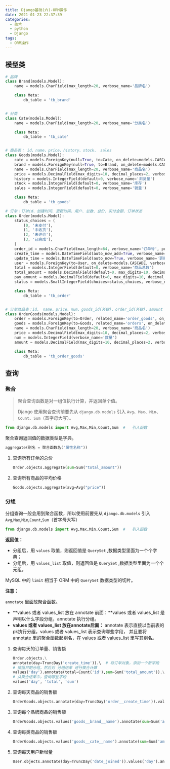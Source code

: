 ```yaml
---
title: Django基础(六)-ORM操作
date: 2021-01-23 22:37:39
categories:
  - 技术
  - python
  - Django
tags:
  - ORM操作
---
```


## 模型类

```python
# 品牌
class Brand(models.Model):
    name = models.CharField(max_length=20, verbose_name='品牌名')

    class Meta:
        db_table = 'tb_brand'


# 分类
class Cate(models.Model):
    name = models.CharField(max_length=20, verbose_name='分类名')

    class Meta:
        db_table = 'tb_cate'


# 商品表： id、name、price、history、stock、 sales
class Goods(models.Model):
    cate = models.ForeignKey(null=True, to=Cate, on_delete=models.CASCADE, verbose_name='分类')
    brand = models.ForeignKey(null=True, to=Brand, on_delete=models.CASCADE, verbose_name='品牌')
    name = models.CharField(max_length=20, verbose_name='商品名')
    price = models.DecimalField(max_digits=10, decimal_places=2, verbose_name='价格')
    history = models.IntegerField(default=0, verbose_name='浏览量')
    stock = models.IntegerField(default=0, verbose_name='库存')
    sales = models.IntegerField(default=0, verbose_name='销量')

    class Meta:
        db_table = 'tb_goods'

# 订单：订单id、创建时间、更新时间、用户、总数、总价、实付金额、订单状态
class Order(models.Model):
    status_choices = (
        (0, '未支付'),
        (1, '未收货'),
        (2, '未评价'),
        (3, '已完成'),
    )
    order_id = models.CharField(max_length=64, verbose_name='订单号', primary_key=True)
    create_time = models.DateTimeField(auto_now_add=True, verbose_name='创建时间')
    update_time = models.DateTimeField(auto_now=True, verbose_name='更新时间')
    user = models.ForeignKey(to=User, on_delete=models.CASCADE, verbose_name='用户')
    total = models.IntegerField(default=0, verbose_name='商品总数')
    total_amount = models.DecimalField(default=0, max_digits=10, decimal_places=2, verbose_name='商品总价')
    pay_amount = models.DecimalField(default=0, max_digits=10, decimal_places=2, verbose_name='实付金额')
    status = models.SmallIntegerField(choices=status_choices, verbose_name='订单状态')

    class Meta:
        db_table = 'tb_order'


# 订单商品表：id、 name、price、num、goods_id(外键)、order_id(外键)、amount
class OrderGoods(models.Model):
    order = models.ForeignKey(to=Order, related_name='order_goods', on_delete=models.CASCADE, verbose_name='订单')
    goods = models.ForeignKey(to=Goods, related_name='orders', on_delete=models.CASCADE, verbose_name='商品')
    name = models.CharField(max_length=20, verbose_name='商品名')
    price = models.DecimalField(max_digits=10, decimal_places=2, verbose_name='价格')
    num = models.IntegerField(verbose_name='数量')
    amount = models.DecimalField(max_digits=10, decimal_places=2, verbose_name='小计')

    class Meta:
        db_table = 'tb_order_goods'

```

## 查询

### 聚合

>   聚合查询函数是对一组值执行计算，并返回单个值。
>
>   Django 使用聚合查询前要先从 `django.db.models` 引入 `Avg`、`Max`、`Min`、`Count`、`Sum`（首字母大写）。

```python
from django.db.models import Avg,Max,Min,Count,Sum  #   引入函数
```

聚合查询返回值的数据类型是字典。

```python
aggregate(别名 = 聚合函数名("属性名称"))
```

1.  查询所有订单的总价

    ```python
    Order.objects.aggregate(sum=Sum("total_amount"))
    ```

2.  查询所有商品的平均价格

    ```python
    Goods.objects.aggregate(avg=Avg("price"))
    ```

### 分组

分组查询一般会用到聚合函数，所以使用前要先从 `django.db.models` 引入 `Avg`,`Max`,`Min`,`Count`,`Sum`（首字母大写）

```python
from django.db.models import Avg,Max,Min,Count,Sum  #   引入函数
```

**返回值：**

-   分组后，用 `values` 取值，则返回值是 `QuerySet` ,数据类型里面为一个个字典；
-   分组后，用 `values_list` 取值，则返回值是 `QuerySet` ,数据类型里面为一个个元组。

MySQL 中的 `limit` 相当于 ORM 中的 `QuerySet` 数据类型的切片。

**注意：**

`annotate` 里面放聚合函数。

-   **values 或者 values_list 放在 annotate 前面：**values 或者 values_list 是声明以什么字段分组，annotate 执行分组。
-   **values 或者 values_list 放在annotate后面：** annotate 表示直接以当前表的pk执行分组，values 或者 values_list 表示查询哪些字段， 并且要将 annotate 里的聚合函数起别名，在 values 或者 values_list 里写其别名。

1.  查询每天的订单量、销售额

    ```python
    Order.objects.\
    annotate(day=TruncDay('create_time')).\  # 将订单对象，添加一个新字段
    # 按照日期分组，然后对 分组结果 进行聚合计算
    values('day').annotate(total=Count('id'),sum=Sum('total_amount')).\
    # 从聚合结果中，查询哪些字段
    values('day', 'total', 'sum')
    ```

2.  查询每天商品的销售额

    ```python
    OrderGoods.objects.annotate(day=TruncDay('order__create_time')).values('day').annotate(sum=Sum('amount')).values('day', 'sum')
    ```

3.  查询每个品牌商品的销售额

    ```python
    OrderGoods.objects.values('goods__brand__name').annotate(sum=Sum('amount'))
    ```

4.  查询每类商品的销售额

    ```python
    OrderGoods.objects.values('goods__cate__name').annotate(sum=Sum('amount'))
    ```

5.  查询每天用户新增量

    ```python
    User.objects.annotate(day=TruncDay('date_joined')).values('day').annotate(n=Count('id'))
    ```

    



